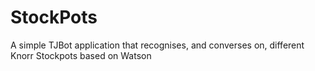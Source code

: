 # StockPots
A simple TJBot application that recognises, and converses on, different Knorr Stockpots based on Watson
